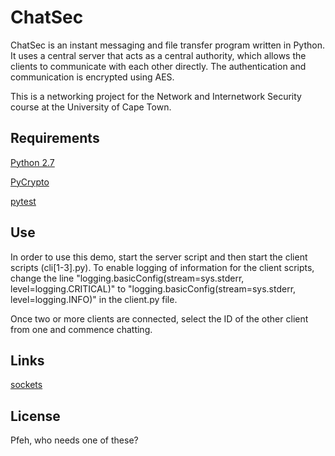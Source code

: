 # ChatSec

ChatSec is an instant messaging and file transfer program written in Python. It uses a central server that acts as a
central authority, which allows the clients to communicate with each other directly. The authentication and communication
is encrypted using AES.

This is a networking project for the Network and Internetwork Security course at the University of Cape Town.

## Requirements

[Python 2.7](https://www.python.org/download/releases/2.7/)

[PyCrypto](https://www.dlitz.net/software/pycrypto/)

[pytest](http://pytest.org/latest/)

## Use

In order to use this demo, start the server script and then start the client scripts (cli[1-3].py). To enable logging of information 
for the client scripts, change the line "logging.basicConfig(stream=sys.stderr, level=logging.CRITICAL)" to 
"logging.basicConfig(stream=sys.stderr, level=logging.INFO)" in the client.py file.

Once two or more clients are connected, select the ID of the other client from one and commence chatting.

## Links

[sockets](https://docs.python.org/2/howto/sockets.html)

## License

Pfeh, who needs one of these?